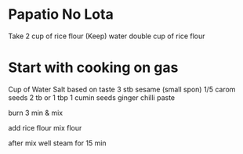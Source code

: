 # Papatio No Lota
Take 2 cup of rice flour (Keep)
water double cup of rice flour 

# Start with cooking on gas
Cup of Water 
Salt based on taste 
3 stb sesame (small spon)
1/5 carom seeds
2 tb or 1 tbp
1 cumin seeds
ginger chilli paste


burn 3 min & mix

add rice flour
mix flour

after mix well 
steam for 15 min
